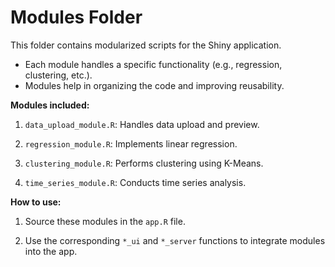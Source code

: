 # Modules Folder

This folder contains modularized scripts for the Shiny application.
- Each module handles a specific functionality (e.g., regression, clustering, etc.).
- Modules help in organizing the code and improving reusability.

**Modules included:**

1. `data_upload_module.R`: Handles data upload and preview.

2. `regression_module.R`: Implements linear regression.

3. `clustering_module.R`: Performs clustering using K-Means.

4. `time_series_module.R`: Conducts time series analysis.

**How to use:**

1. Source these modules in the `app.R` file.

2. Use the corresponding `*_ui` and `*_server` functions to integrate modules into the app.
